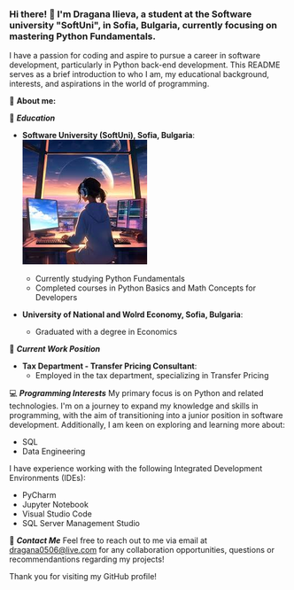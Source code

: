 ### Hi there! 👋 I'm Dragana Ilieva, a student at the Software university "SoftUni", in Sofia, Bulgaria, currently focusing on mastering Python Fundamentals. 

I have a passion for coding and aspire to pursue a career in software development, particularly in Python back-end development. This README serves as a brief introduction to who I am, my educational background, interests, and aspirations in the world of programming. 

:speech_balloon: **About me:**

:blue_book: _**Education**_

- **Software University (SoftUni), Sofia, Bulgaria**:                                                                                                   ![Image Alt text](/image_01_.jfif "Image")                                                
  - Currently studying Python Fundamentals
  - Completed courses in Python Basics and Math Concepts for Developers

- **University of National and Wolrd Economy, Sofia, Bulgaria**:
  - Graduated with a degree in Economics 

:bank: _**Current Work Position**_
- **Tax Department - Transfer Pricing Consultant**:
  - Employed in the tax department, specializing in Transfer Pricing

:computer: _**Programming Interests**_
My primary focus is on Python and related technologies. I'm on a journey to expand my knowledge and skills in programming, with the aim of transitioning into a junior position in software development. Additionally, I am keen on exploring and learning more about:
- SQL
- Data Engineering

I have experience working with the following Integrated Development Environments (IDEs):
- PyCharm
- Jupyter Notebook
- Visual Studio Code
- SQL Server Management Studio

:email: _**Contact Me**_
Feel free to reach out to me via email at dragana0506@live.com for any collaboration opportunities, questions or recommendantions regarding my projects!

Thank you for visiting my GitHub profile! 

<!--
**Dimitrovska/Dimitrovska** is a ✨ _special_ ✨ repository because its `README.md` (this file) appears on your GitHub profile.
